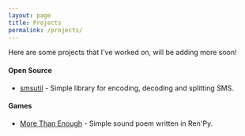 ```yaml
---
layout: page
title: Projects
permalink: /projects/
---
```


Here are some projects that I've worked on, will be adding more soon! 

#### Open Source

- [smsutil][smsutil] - Simple library for encoding, decoding and splitting SMS. 

#### Games

- [More Than Enough][more-than-enough] - Simple sound poem written in Ren'Py.


[smsutil]: https://github.com/jezeniel/smsutil
[more-than-enough]: https://github.com/jezeniel/more-than-enough
